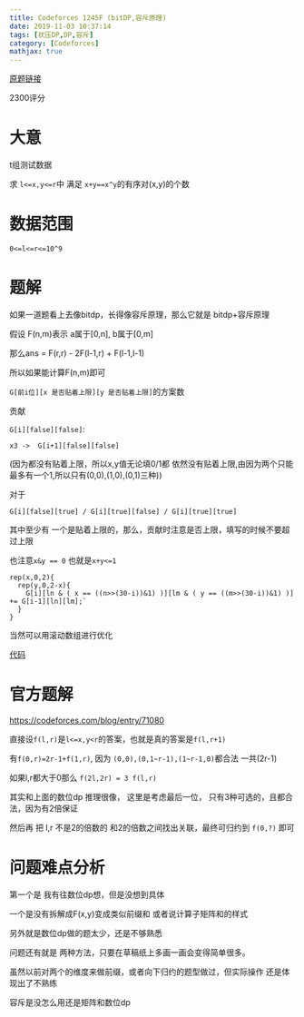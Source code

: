 ```yaml
---
title: Codeforces 1245F (bitDP,容斥原理)
date: 2019-11-03 10:37:14
tags: [状压DP,DP,容斥]
category: [Codeforces]
mathjax: true
---
```


[原题链接](https://codeforces.com/contest/1245/problem/F)

2300评分

# 大意

t组测试数据

求 `l<=x,y<=r`中 满足 `x+y==x^y`的有序对(x,y)的个数

# 数据范围

`0<=l<=r<=10^9`

# 题解

如果一道题看上去像bitdp，长得像容斥原理，那么它就是 bitdp+容斥原理

假设 F(n,m)表示 a属于[0,n], b属于[0,m]

那么ans = F(r,r) - 2F(l-1,r) + F(l-1,l-1)

所以如果能计算F(n,m)即可

`G[前i位][x 是否贴着上限][y 是否贴着上限]`的方案数

贡献

`G[i][false][false]`:

`x3 ->  G[i+1][false][false]`

(因为都没有贴着上限，所以x,y值无论填0/1都 依然没有贴着上限,由因为两个只能最多有一个1,所以只有(0,0),(1,0),(0,1)三种))


对于

`G[i][false][true] / G[i][true][false] / G[i][true][true]`

其中至少有 一个是贴着上限的，那么，贡献时注意是否上限，填写的时候不要超过上限

也注意`x&y == 0` 也就是`x+y<=1`

```
rep(x,0,2){
  rep(y,0,2-x){
    G[i][ln & ( x == ((n>>(30-i))&1) )][lm & ( y == ((m>>(30-i))&1) )] += G[i-1][ln][lm];`
  }
}
```

当然可以用滚动数组进行优化

[代码](https://www.cnblogs.com/LLTYYC/p/11785913.html)

# 官方题解

https://codeforces.com/blog/entry/71080

直接设`f(l,r)`是`l<=x,y<r`的答案，也就是真的答案是`f(l,r+1)`

有`f(0,r)=2r-1+f(1,r)`, 因为 `(0,0),(0,1~r-1),(1~r-1,0)`都合法 一共(2r-1)

如果l,r都大于0那么 `f(2l,2r) = 3 f(l,r)`

其实和上面的数位dp 推理很像， 这里是考虑最后一位， 只有3种可选的，且都合法，因为有2倍保证

然后再 把 l,r 不是2的倍数的 和2的倍数之间找出关联，最终可归约到 `f(0,?)` 即可

# 问题难点分析

第一个是 我有往数位dp想，但是没想到具体

一个是没有拆解成F(x,y)变成类似前缀和 或者说计算子矩阵和的样式

另外就是数位dp做的题太少，还是不够熟悉

问题还有就是 两种方法，只要在草稿纸上多画一画会变得简单很多。

虽然以前对两个的维度来做前缀，或者向下归约的题型做过，但实际操作 还是体现出了不熟练

容斥是没怎么用还是矩阵和数位dp
